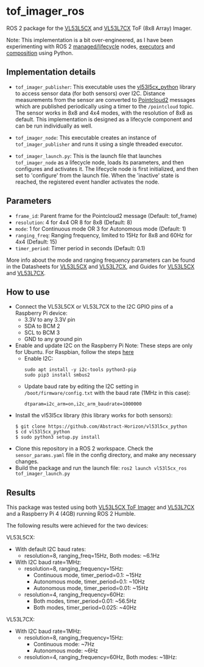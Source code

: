 # tof_imager_ros
ROS 2 package for the [VL53L5CX](https://www.sparkfun.com/products/18642) and [VL53L7CX](https://www.pololu.com/product/3418/resources) ToF (8x8 Array) Imager. 

Note: This implementation is a bit over-engineered, as I have been experimenting with ROS 2 [managed/lifecycle](https://design.ros2.org/articles/node_lifecycle.html) nodes, [executors](https://docs.ros.org/en/humble/Concepts/About-Executors.html#executors) and [composition](https://github.com/ros2/examples/blob/rolling/rclpy/executors/examples_rclpy_executors/composed.py) using Python.

## Implementation details

* ```tof_imager_publisher```: This executable uses the [vl53l5cx_python](https://github.com/Abstract-Horizon/vl53l5cx_python/tree/main) library to access sensor data (for both sensors) over I2C. Distance measurements from the sensor are converted to [Pointcloud2](https://docs.ros2.org/foxy/api/sensor_msgs/msg/PointCloud.html) messages which are published periodically using a timer to the ```/pointcloud``` topic. The sensor works in 8x8 and 4x4 modes, with the resolution of 8x8 as default. This implementation is designed as a lifecycle component and can be run individually as well.
* ```tof_imager_node```: This executable creates an instance of ```tof_imager_publisher``` and runs it using a single threaded executor. 

* ```tof_imager_launch.py```: This is the launch file that launches ```tof_imager_node``` as a  lifecycle node, loads its parameters, and then configures and activates it. The lifecycle node is first initialized, and then set to 'configure' from the launch file. When the 'inactive' state is reached, the registered event handler activates the node.

## Parameters

* ```frame_id```: Parent frame for the Pointcloud2 message (Default: tof_frame)
* ```resolution```: 4 for 4x4 OR 8 for 8x8 (Default: 8)
* ```mode```: 1 for Continuous mode OR 3 for Autonomous mode (Default: 1)
* ```ranging_freq```: Ranging frequency, limited to 15Hz for 8x8 and 60Hz for 4x4 (Default: 15)
* ```timer_period```: Timer period in seconds (Default: 0.1)

More info about the mode and ranging frequency parameters can be found in the Datasheets for [VL53L5CX](https://www.st.com/resource/en/datasheet/vl53l5cx.pdf) and [VL53L7CX](https://www.pololu.com/file/0J1992/vl53l7cx.pdf), and Guides for [VL53L5CX](https://www.st.com/resource/en/user_manual/um2884-a-guide-to-using-the-vl53l5cx-multizone-timeofflight-ranging-sensor-with-wide-field-of-view-ultra-lite-driver-uld-stmicroelectronics.pdf) and [VL53L7CX](https://www.pololu.com/file/0J1993/um3038-a-guide-to-using-the-vl53l7cx-timeofflight-multizone-ranging-sensor-with-90-fov-stmicroelectronics.pdf).

## How to use

* Connect the VL53L5CX or VL53L7CX to the I2C GPIO pins of a Raspberry Pi device:
  * 3.3V to any 3.3V pin
  * SDA to BCM 2
  * SCL to BCM 3
  * GND to any ground pin
* Enable and update I2C on the Raspberry Pi
  Note: These steps are only for Ubuntu. For Raspbian, follow the steps [here](https://github.com/pimoroni/vl53l5cx-python)
  * Enable I2C:
    ```
    sudo apt install -y i2c-tools python3-pip
    sudo pip3 install smbus2
    ```
  * Update baud rate by editing the I2C setting in ```/boot/firmware/config.txt``` with the baud rate (1MHz in this case):
    ```
    dtparam=i2c_arm=on,i2c_arm_baudrate=1000000
* Install the vl53l5cx library (this library works for both sensors):
  ```
  $ git clone https://github.com/Abstract-Horizon/vl53l5cx_python
  $ cd vl53l5cx_python
  $ sudo python3 setup.py install
  ```
* Clone this repository in a ROS 2 workspace. Check the ```sensor_params.yaml``` file in the config directory, and make any necessary changes.
* Build the package and run the launch file: ```ros2 launch vl53l5cx_ros tof_imager_launch.py```

## Results

This package was tested using both [VL53L5CX ToF Imager](https://www.sparkfun.com/products/18642) and [VL53L7CX](https://www.pololu.com/product/3418/resources) and a Raspberry Pi 4 (4GB) running ROS 2 Humble.

The following results were achieved for the two devices:

VL53L5CX:
* With default I2C baud rates:
  * resolution=8, ranging_freq=15Hz, Both modes: ~6.1Hz
* With I2C baud rate=1MHz:
  * resolution=8, ranging_frequency=15Hz:
    * Continuous mode, timer_period=0.1: ~15Hz
    * Autonomous mode, timer_period=0.1: ~10Hz
    * Autonomous mode, timer_period=0.01: ~15Hz
  * resolution=4, ranging_frequency=60Hz:
    * Both modes, timer_period=0.01: ~56.5Hz
    * Both modes, timer_period=0.025: ~40Hz
   
VL53L7CX:
* With I2C baud rate=1MHz:
  * resolution=8, ranging_frequency=15Hz:
    * Continuous mode: ~7Hz
    * Autonomous mode: ~6Hz
  * resolution=4, ranging_frequency=60Hz, Both modes: ~18Hz:
